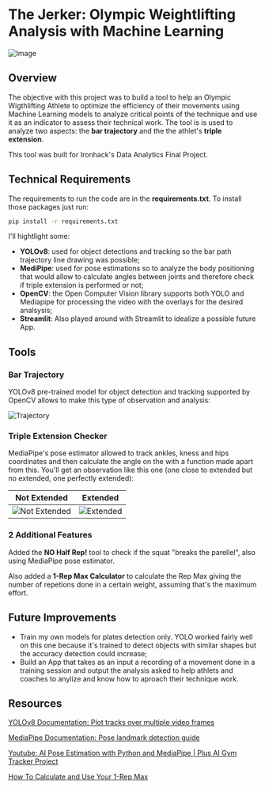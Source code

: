 # The Jerker: Olympic Weightlifting Analysis with Machine Learning

![Image](https://i.postimg.cc/YCTfm7L0/temp-Image6e-Zn-TY.jpg)

## Overview

The objective with this project was to build a tool to help an Olympic Wigthlifting Athlete to optimize the efficiency of their movements using Machine Learning models to analyze critical points of the technique and use it as an indicator to assess their technical work.
The tool is is used to analyze two aspects: the **bar trajectory** and the the athlet's **triple extension**.

This tool was built for Ironhack's Data Analytics Final Project.



## Technical Requirements

The requirements to run the code are in the **requirements.txt**. To install those packages just run:

```bash
pip install -r requirements.txt
```

I'll hightlight some:

* **YOLOv8**: used for object detections and tracking so the bar path trajectory line drawing was possible;
* **MediPipe**: used for pose estimations so to analyze the body positioning that would allow to calculate angles between joints and therefore check if triple extension is performed or not;
* **OpenCV**: the Open Computer Vision library supports both YOLO and Mediapipe for processing the video with the overlays for the desired analsysis;
* **Streamlit**: Also played around with Streamlit to idealize a possible future App.


## Tools

### Bar Trajectory

YOLOv8 pre-trained model for object detection and tracking supported by OpenCV allows to make this type of observation and analysis:

![Trajectory](https://i.postimg.cc/nhSqfJGT/temp-Imagex-W7f6-H.jpg)

### Triple Extension Checker

MediaPipe's pose estimator allowed to track ankles, kness and hips coordinates and then calculate the angle on the with a function made apart from this. You'll get an observation like this one (one close to extended but no extended, one perfectly extended):



| Not Extended                         | Extended                        |
| --------------------------------- | --------------------------------- |
| ![Not Extended](https://i.postimg.cc/vHH1YKBK/temp-Image-Voc-Sr-M.jpg) | ![Extended](https://i.postimg.cc/X7HrpgBY/temp-Imagex-Ewu-N9.jpg) |


### 2 Additional Features

Added the **NO Half Rep!** tool to check if the squat "breaks the parellel", also using MediaPipe pose estimator.

Also added a **1-Rep Max Calculator** to calculate the Rep Max giving the number of repetions done in a certain weight, assuming that's the maximum effort.


## Future Improvements

* Train my own models for plates detection only. YOLO worked fairly well on this one because it's trained to detect objects with similar shapes but the accuracy detection could increase;
* Build an App that takes as an input a recording of a movement done in a training session and output the analysis asked to help athlets and coaches to anylize and know how to aproach their technique work.

## Resources

[YOLOv8 Documentation: Plot tracks over multiple video frames](https://docs.ultralytics.com/modes/track/#persisting-tracks-loop)

[MediaPipe Documentation: Pose landmark detection guide](https://developers.google.com/mediapipe/solutions/vision/pose_landmarker#get_started)

[Youtube: AI Pose Estimation with Python and MediaPipe | Plus AI Gym Tracker Project](https://www.youtube.com/watch?v=06TE_U21FK4)

[How To Calculate and Use Your 1-Rep Max](https://www.healthline.com/health/fitness/one-rep-max-how-to-calculate-and-use)
